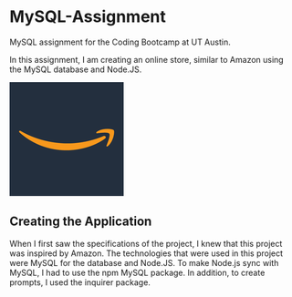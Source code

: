 # MySQL-Assignment
MySQL assignment for the Coding Bootcamp at UT Austin. 

In this assignment, I am creating an online store, similar to Amazon using the MySQL database and Node.JS. 

![alt text](images/amazon.jpg)

## Creating the Application
When I first saw the specifications of the project, I knew that this project was inspired by Amazon. 
The technologies that were used in this project were MySQL for the database and Node.JS. 
To make Node.js sync with MySQL, I had to use the npm MySQL package. 
In addition, to create prompts, I used the inquirer package. 
